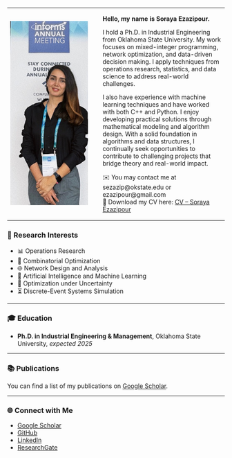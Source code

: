 <table>
  <tr>
    <td width="200">
      <img src="https://github.com/SorayaEzazipour/SorayaEzazipour.github.io/raw/master/my_pic_informs.jpg" width="180" alt="Soraya Ezazipour">
    </td>
    <td>
      <p><strong>Hello, my name is Soraya Ezazipour.</strong></p>
      <p>
        I hold a Ph.D. in Industrial Engineering from Oklahoma State University. My work focuses on mixed-integer programming, network optimization, and data-driven decision making. I apply techniques from operations research, statistics, and data science to address real-world challenges.
      </p>
      <p>
        I also have experience with machine learning techniques and have worked with both C++ and Python. I enjoy developing practical solutions through mathematical modeling and algorithm design. With a solid foundation in algorithms and data structures, I continually seek opportunities to contribute to challenging projects that bridge theory and real-world impact.
      </p>
      <p>
        ✉️ You may contact me at sezazip@okstate.edu or ezazipour@gmail.com  
        <br>
        📄 Download my CV here: <a href="https://github.com/SorayaEzazipour/SorayaEzazipour.github.io/raw/master/Soraya_Ezazipur.pdf">CV – Soraya Ezazipour</a>
      </p>
    </td>
  </tr>
</table>



### 🧠 Research Interests

- 📊 Operations Research  
- 🧩 Combinatorial Optimization  
- 🌐 Network Design and Analysis  
- 🤖 Artificial Intelligence and Machine Learning  
- 🎲 Optimization under Uncertainty  
- ⏳ Discrete-Event Systems Simulation  

---

### 🎓 Education

- **Ph.D. in Industrial Engineering & Management**, Oklahoma State University, *expected 2025*

---

### 📚 Publications

You can find a list of my publications on [Google Scholar](https://scholar.google.com/citations?user=CgtEausAAAAJ&hl=en).

---

### 🌐 Connect with Me

- [Google Scholar](https://scholar.google.com/citations?user=CgtEausAAAAJ&hl=en)  
- [GitHub](https://github.com/SorayaEzazipour)  
- [LinkedIn](https://www.linkedin.com/in/soraya-ezazipour-6630b732/)  
- [ResearchGate](https://www.researchgate.net/profile/Soraya-Ezazipour)  

